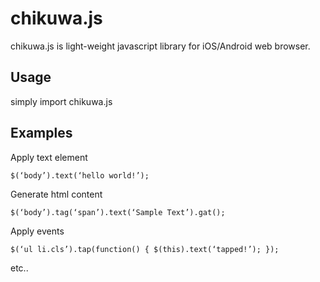 chikuwa.js
==

chikuwa.js is light-weight javascript library for iOS/Android web browser.

Usage
--
simply import chikuwa.js

Examples
--

Apply text element

    $(‘body’).text(‘hello world!’);

Generate html content

    $(‘body’).tag(‘span’).text(‘Sample Text’).gat();

Apply events

    $(‘ul li.cls’).tap(function() { $(this).text(‘tapped!’); });

etc..
